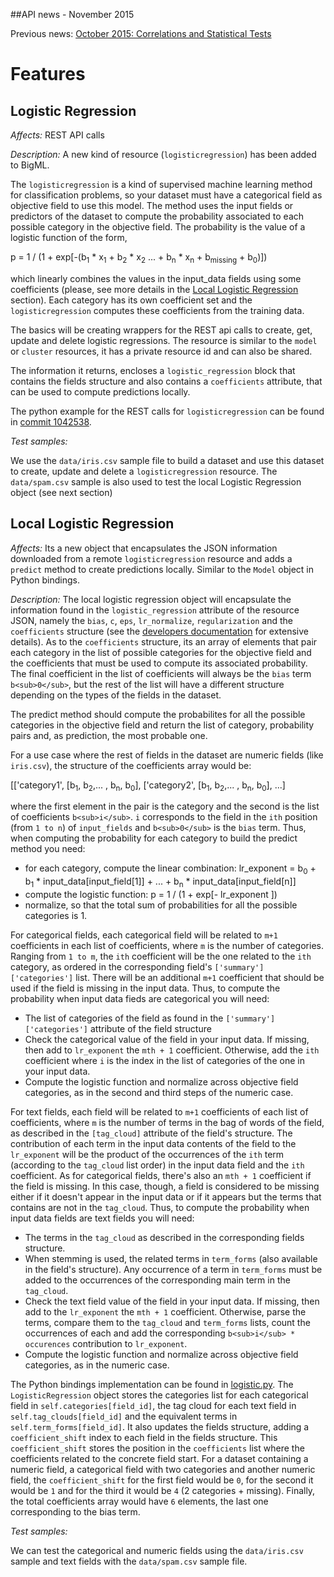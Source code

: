 ##API news - November 2015

Previous news: [October 2015: Correlations and Statistical Tests](archive/news_201510.md)

Features
========

Logistic Regression
-------------------

*Affects:* REST API calls

*Description:* A new kind of resource (`logisticregression`) has been
added to BigML.

The `logisticregression` is a kind of supervised machine learning method
for classification problems, so your dataset must have
a categorical field as objective field to use this model.
The method uses the input fields or
predictors of the dataset to compute the probability associated to
each possible category in the objective field. The probability is the
value of a logistic function of the form,

p = 1 / (1 + exp[-(b<sub>1</sub> * x<sub>1</sub> + b<sub>2</sub> * x<sub>2</sub>
... + b<sub>n</sub> * x<sub>n</sub> + b<sub>missing</sub> + b<sub>0</sub>)])

which linearly combines the values in the
input_data fields using some coefficients (please, see more details in the
[Local Logistic Regression](#locallogisticregression) section).
Each category has its own
coefficient set and the `logisticregression` computes these coefficients
from the training data.

The basics will be creating wrappers for the
REST api calls to create, get, update and delete logistic regressions. The
resource is similar to the `model` or `cluster` resources, it has a
private resource id and can also be shared.

The information it returns, encloses a `logistic_regression` block
that contains the fields structure and also contains a `coefficients`
attribute, that can
be used to compute predictions locally.

The python example for the REST calls for `logisticregression` can be found in
[commit 1042538](https://github.com/bigmlcom/python/commit/1042538762096b89f71cb9e3f8ac96660b9bca03).

*Test samples:*

We use the `data/iris.csv` sample file to build a dataset and use this
dataset to create, update and delete a `logisticregression` resource. The
`data/spam.csv` sample is also used to test the local Logistic Regression
object (see next section)

<a name="localogisticregression"></a>
Local Logistic Regression
-------------------------

*Affects:* Its a new object that encapsulates the JSON information downloaded
from a remote `logisticregression` resource and adds a `predict` method
to create predictions locally. Similar to the `Model` object in Python
bindings.

*Description:* The local logistic regression object will encapsulate the
information found in the `logistic_regression` attribute of the resource
JSON, namely the `bias`, `c`, `eps`, `lr_normalize`, `regularization` and the
`coefficients` structure (see the [developers documentation](https://bigml.com/developers/logisticregressions#lr_retrieving_a_logistic_regression)
for extensive details). As to the `coefficients` structure, its an array of
elements that pair each category in the list of possible categories for the
objective field and the coefficients that must be used to compute its
associated probability. The final coefficient in the list of coefficients
will always be the `bias` term `b<sub>0</sub>`, but the rest of the list
will have a different structure depending on the types of the
fields in the dataset.

The predict method should compute the probabilites for all the possible
categories in the objective field and return the list of category, probability
pairs and, as prediction, the most probable one.

For a use case where the rest of fields in the dataset
are numeric fields (like `iris.csv`), the structure of the coefficients
array would be:

[['category1', [b<sub>1</sub>, b<sub>2</sub>,... , b<sub>n</sub>, b<sub>0</sub>],
 ['category2', [b<sub>1</sub>, b<sub>2</sub>,... , b<sub>n</sub>, b<sub>0</sub>],
...]

where the first element in the pair is the category and the second is the
list of coefficients `b<sub>i</sub>`. `i` corresponds to the field in the
`ith` position (from `1 to n`) of `input_fields` and `b<sub>0</sub>`
is the `bias` term. Thus, when computing the probability for each category
to build the predict method you need:

- for each category, compute the linear combination:
    lr_exponent = b<sub>0</sub> + b<sub>1</sub> * input_data[input_field[1]] +
    ... + b<sub>n</sub> * input_data[input_field[n]]
- compute the logistic function:
    p = 1 / (1 + exp[- lr_exponent ])
- normalize, so that the total sum of probabilities for all the possible
  categories is 1.

For categorical fields, each categorical field will be related to `m+1`
coefficients in each list of coefficients,
where `m` is the number of categories. Ranging from `1 to m`,
the `ith` coefficient will be the one related to the `ith` category, as
ordered in the corresponding field's `['summary']['categories']` list. There
will be an additional `m+1` coefficient that should be used if the field is
missing in the input data. Thus, to compute the probability when input data
fieds are categorical you will need:

- The list of categories of the field as found in the
  `['summary']['categories']` attribute of the field structure
- Check the categorical value of the field in your input data.
  If missing, then add to `lr_exponent` the
  `mth + 1` coefficient. Otherwise, add the `ith` coefficient where `i` is the
  index in the list of categories of the one in your input data.
- Compute the logistic function and normalize across objective field
  categories, as in the second and third steps of the numeric case.

For text fields, each field will be related to `m+1` coefficients of each
list of coefficients, where `m` is the number of terms in the bag of words
of the field, as described in the `[tag_cloud]` attribute of the field's
structure. The contribution of
each term in the input data contents of the field to the `lr_exponent` will
be the product of the occurrences of the `ith` term (according to the
`tag_cloud` list order) in the input data field and
the `ith` coefficient. As for categorical fields, there's also an `mth + 1`
coefficient if the field is missing. In this case, though, a field is
considered to be missing either if it doesn't appear in the input data or
if it appears but the terms that contains are not in the `tag_cloud`. Thus,
to compute the probability when input data fields are text fields you will
need:

- The terms in the `tag_cloud` as described in the corresponding fields
  structure.
- When stemming is used, the related terms in `term_forms` (also available in
  the field's structure). Any occurrence of a term in `term_forms` must be
  added to the occurrences of the corresponding main term in the `tag_cloud`.
- Check the text field value of the field in your input data. If missing, then
  add to the `lr_exponent` the `mth + 1` coefficient. Otherwise, parse the
  terms, compare them to the `tag_cloud` and `term_forms` lists, count the
  occurrences of each and add the corresponding `b<sub>i</sub> * occurences`
  contribution to `lr_exponent`.
- Compute the logistic function and normalize across objective field
  categories, as in the numeric case.

The Python bindings implementation can be found in
[logistic.py](https://github.com/bigmlcom/python/blob/master/bigml/logistic.py).
The `LogisticRegression` object stores the categories list for each categorical
field in `self.categories[field_id]`, the tag cloud for each text field in
`self.tag_clouds[field_id]` and the equivalent terms
in `self.term_forms[field_id]`. It also updates the fields structure, adding
a `coefficient_shift` index to each field in the fields structure.
This `coefficient_shift`
stores the position in the `coefficients` list where the coefficients related
to the concrete field start. For a dataset containing a numeric field, a
categorical field with two categories and another numeric field, the
`coefficient_shift` for the first field would be `0`, for the second it
would be `1` and for the third it would be `4` (2 categories + missing).
Finally, the total coefficients array would have `6` elements, the last one
corresponding to the bias term.

*Test samples:*

We can test the categorical and numeric fields using the `data/iris.csv` sample
and text fields with the `data/spam.csv` sample file.
